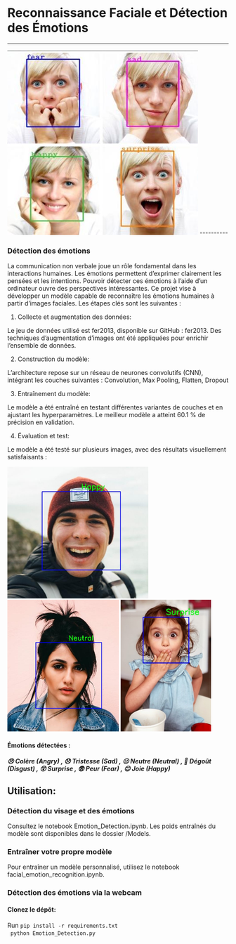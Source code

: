 # Reconnaissance Faciale et Détection des Émotions

----------
 <img src="./Test_Images/demo.jpeg" alt="index1"/>
----------

### Détection des émotions

La communication non verbale joue un rôle fondamental dans les interactions humaines. Les émotions permettent d’exprimer clairement les pensées et les intentions. Pouvoir détecter ces émotions à l’aide d’un ordinateur ouvre des perspectives intéressantes. Ce projet vise à développer un modèle capable de reconnaître les émotions humaines à partir d’images faciales. Les étapes clés sont les suivantes :

1. Collecte et augmentation des données:
   
Le jeu de données utilisé est fer2013, disponible sur GitHub : fer2013. Des techniques d’augmentation d’images ont été appliquées pour enrichir l’ensemble de données.

2. Construction du modèle:
   
L’architecture repose sur un réseau de neurones convolutifs (CNN), intégrant les couches suivantes : Convolution, Max Pooling, Flatten, Dropout

3. Entraînement du modèle:
   
Le modèle a été entraîné en testant différentes variantes de couches et en ajustant les hyperparamètres. Le meilleur modèle a atteint 60.1 % de précision en validation.

4. Évaluation et test:
   
Le modèle a été testé sur plusieurs images, avec des résultats visuellement satisfaisants :


<img src="./Test_Images/happy.jpg" alt="happy" height="300px"/> <img src="./Test_Images/neutral.jpg" alt="neutral" height="300px"/> <img src="./Test_Images/suprise.jpg" alt="surprise" height="300px"/>


#### Émotions détectées :
 #####  😠 Colère (Angry) , 😞 Tristesse (Sad) , 😐 Neutre (Neutral) , 🤢 Dégoût (Disgust) , 😲 Surprise , 😨 Peur (Fear) , 😊 Joie (Happy)

## Utilisation:

### Détection du visage et des émotions

Consultez le notebook Emotion_Detection.ipynb.
Les poids entraînés du modèle sont disponibles dans le dossier /Models.

### Entraîner votre propre modèle
Pour entraîner un modèle personnalisé, utilisez le notebook facial_emotion_recognition.ipynb.

### Détection des émotions via la webcam
#### Clonez le dépôt:
Run `pip install -r requirements.txt` <br/>
` python Emotion_Detection.py`


